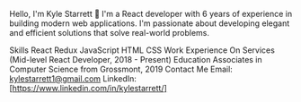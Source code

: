 Hello, I'm Kyle Starrett 👋
I'm a React developer with 6 years of experience in building modern web applications. I'm passionate about developing elegant and efficient solutions that solve real-world problems.

Skills
React
Redux
JavaScript
HTML
CSS
Work Experience
On Services (Mid-level React Developer, 2018 - Present)
Education
Associates in Computer Science from Grossmont, 2019
Contact Me
Email: kylestarrett1@gmail.com
LinkedIn: [https://www.linkedin.com/in/kylestarrett/]
